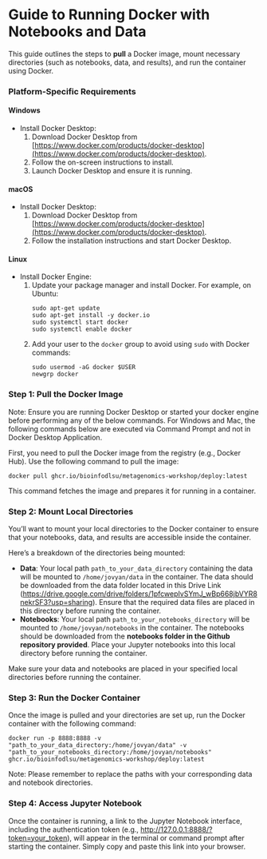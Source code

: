 # Guide to Running Docker with Notebooks and Data

This guide outlines the steps to **pull** a Docker image, mount necessary directories (such as notebooks, data, and results), and run the container using Docker.

### Platform-Specific Requirements

#### Windows
- Install Docker Desktop:
  1. Download Docker Desktop from [https://www.docker.com/products/docker-desktop](https://www.docker.com/products/docker-desktop).
  2. Follow the on-screen instructions to install.
  3. Launch Docker Desktop and ensure it is running.

#### macOS
- Install Docker Desktop:
  1. Download Docker Desktop from [https://www.docker.com/products/docker-desktop](https://www.docker.com/products/docker-desktop).
  2. Follow the installation instructions and start Docker Desktop.

#### Linux
- Install Docker Engine:
  1. Update your package manager and install Docker. For example, on Ubuntu:
     ```
     sudo apt-get update
     sudo apt-get install -y docker.io
     sudo systemctl start docker
     sudo systemctl enable docker
     ```
  2. Add your user to the `docker` group to avoid using `sudo` with Docker commands:
     ```
     sudo usermod -aG docker $USER
     newgrp docker
     ```

### Step 1: Pull the Docker Image
Note: Ensure you are running Docker Desktop or started your docker engine before performing any of the below commands. For Windows and Mac, the following commands below are executed via Command Prompt and not in
Docker Desktop Application.

First, you need to pull the Docker image from the registry (e.g., Docker Hub). Use the following command to pull the image:

`docker pull ghcr.io/bioinfodlsu/metagenomics-workshop/deploy:latest`

This command fetches the image and prepares it for running in a container.

### Step 2: Mount Local Directories

You’ll want to mount your local directories to the Docker container to ensure that your notebooks, data, and results are accessible inside the container.

Here’s a breakdown of the directories being mounted:
- **Data**: Your local path `path_to_your_data_directory` containing the data will be mounted to  `/home/jovyan/data` in the container. The data should be downloaded from the data folder located in this Drive Link (https://drive.google.com/drive/folders/1pfcwepIvSYmJ_wBp668jbVYR8nekrSF3?usp=sharing). Ensure that the required data files are placed in this directory before running the container.
- **Notebooks**: Your local path `path_to_your_notebooks_directory` will be mounted to `/home/jovyan/notebooks` in the container. The notebooks should be downloaded from the **notebooks folder in the Github repository provided**. Place your Jupyter notebooks into this local directory before running the container.

Make sure your data and notebooks are placed in your specified local directories before running the container.

### Step 3: Run the Docker Container

Once the image is pulled and your directories are set up, run the Docker container with the following command:
```
docker run -p 8888:8888 -v "path_to_your_data_directory:/home/jovyan/data" -v "path_to_your_notebooks_directory:/home/jovyan/notebooks" ghcr.io/bioinfodlsu/metagenomics-workshop/deploy:latest
```

Note: Please remember to replace the paths with your corresponding data and notebook directories.

### Step 4: Access Jupyter Notebook

Once the container is running, a link to the Jupyter Notebook interface, including the authentication token (e.g., http://127.0.0.1:8888/?token=your_token), will appear in the terminal or command prompt after starting the container. Simply copy and paste this link into your browser.



